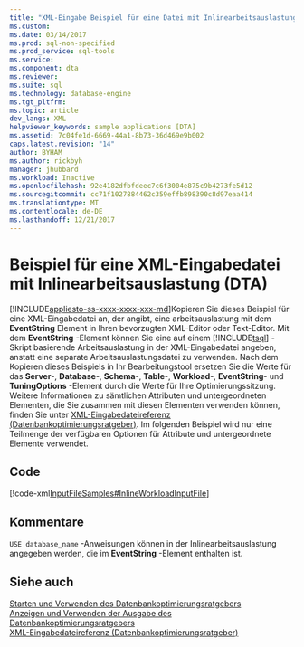 ```yaml
---
title: "XML-Eingabe Beispiel für eine Datei mit Inlinearbeitsauslastung (DTA) | Microsoft Docs"
ms.custom: 
ms.date: 03/14/2017
ms.prod: sql-non-specified
ms.prod_service: sql-tools
ms.service: 
ms.component: dta
ms.reviewer: 
ms.suite: sql
ms.technology: database-engine
ms.tgt_pltfrm: 
ms.topic: article
dev_langs: XML
helpviewer_keywords: sample applications [DTA]
ms.assetid: 7c04fe1d-6669-44a1-8b73-36d469e9b002
caps.latest.revision: "14"
author: BYHAM
ms.author: rickbyh
manager: jhubbard
ms.workload: Inactive
ms.openlocfilehash: 92e4182dfbfdeec7c6f3004e875c9b4273fe5d12
ms.sourcegitcommit: cc71f1027884462c359effb898390c8d97eaa414
ms.translationtype: MT
ms.contentlocale: de-DE
ms.lasthandoff: 12/21/2017
---
```

# <a name="xml-input-file-sample-with-inline-workload-dta"></a>Beispiel für eine XML-Eingabedatei mit Inlinearbeitsauslastung (DTA)
[!INCLUDE[appliesto-ss-xxxx-xxxx-xxx-md](../../includes/appliesto-ss-xxxx-xxxx-xxx-md.md)]Kopieren Sie dieses Beispiel für eine XML-Eingabedatei an, der angibt, eine arbeitsauslastung mit dem **EventString** Element in Ihren bevorzugten XML-Editor oder Text-Editor. Mit dem **EventString** -Element können Sie eine auf einem [!INCLUDE[tsql](../../includes/tsql-md.md)] -Skript basierende Arbeitsauslastung in der XML-Eingabedatei angeben, anstatt eine separate Arbeitsauslastungsdatei zu verwenden. Nach dem Kopieren dieses Beispiels in Ihr Bearbeitungstool ersetzen Sie die Werte für das **Server**-, **Database**-, **Schema**-, **Table**-, **Workload**-, **EventString**- und **TuningOptions** -Element durch die Werte für Ihre Optimierungssitzung. Weitere Informationen zu sämtlichen Attributen und untergeordneten Elementen, die Sie zusammen mit diesen Elementen verwenden können, finden Sie unter [XML-Eingabedateireferenz &#40;Datenbankoptimierungsratgeber&#41;](../../tools/dta/xml-input-file-reference-database-engine-tuning-advisor.md). Im folgenden Beispiel wird nur eine Teilmenge der verfügbaren Optionen für Attribute und untergeordnete Elemente verwendet.  
  
## <a name="code"></a>Code  
 [!code-xml[InputFileSamples#InlineWorkloadInputFile](../../tools/dta/codesnippet/xml/xml-input-file-sample-wi_1.xml)]  
  
## <a name="comments"></a>Kommentare  
 `USE database_name` -Anweisungen können in der Inlinearbeitsauslastung angegeben werden, die im **EventString** -Element enthalten ist.  
  
## <a name="see-also"></a>Siehe auch  
 [Starten und Verwenden des Datenbankoptimierungsratgebers](../../relational-databases/performance/start-and-use-the-database-engine-tuning-advisor.md)   
 [Anzeigen und Verwenden der Ausgabe des Datenbankoptimierungsratgebers](../../relational-databases/performance/view-and-work-with-the-output-from-the-database-engine-tuning-advisor.md)   
 [XML-Eingabedateireferenz &#40;Datenbankoptimierungsratgeber&#41;](../../tools/dta/xml-input-file-reference-database-engine-tuning-advisor.md)  
  
  
